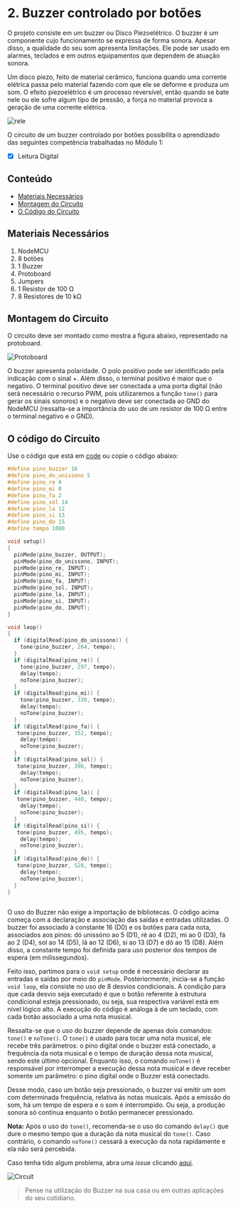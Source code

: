 # 2. Buzzer controlado por botões

O projeto consiste em um buzzer ou Disco Piezoelétrico. O buzzer é um componente cujo funcionamento se expressa de forma sonora. Apesar disso, a qualidade do seu som apresenta limitações.
Ele pode ser usado em alarmes, teclados e em outros equipamentos que dependem de atuação sonora.  

Um disco piezo, feito de material cerâmico, funciona quando uma corrente elétrica passa pelo material fazendo com que ele se deforme e produza um som. O efeito piezoelétrico é um processo reversível, então quando se bate nele ou ele sofre algum tipo de pressão, a força no material provoca a geração de uma corrente elétrica. 

![rele](assets/rele.jpg)

O circuito de um buzzer controlado por botões possibilita o aprendizado das seguintes competência trabalhadas no Módulo 1:

- [x] Leitura Digital

## Conteúdo
- [Materiais Necessários](#materiais-necessários)
- [Montagem do Circuito](#montagem-do-circuito)
- [O Código do Circuito](#o-c&oacute;digo-do-circuito)

## Materiais Necessários
1. NodeMCU
2. 8 botões
3. 1 Buzzer
4. Protoboard
5. Jumpers
6. 1 Resistor de 100 Ω
7. 8 Resistores de 10 kΩ

## Montagem do Circuito
O circuito deve ser montado como mostra a figura abaixo, representado na protoboard. 

![Protoboard](assets/atuador1.png)

O buzzer apresenta polaridade. O polo positivo pode ser identificado pela indicação com o sinal +. Além disso, o terminal positivo é maior que o negativo. O terminal positivo deve ser conectada a uma porta digital (não será necessário o recurso PWM, pois utilizaremos a função ```tone()``` para gerar os sinais sonoros) e o negativo deve ser conectada ao GND do NodeMCU (ressalta-se a importância do uso de um resistor de 100 Ω entre o terminal negativo e o GND).

## O código do Circuito

Use o código que está em [code](code/code1.ino) ou copie o código abaixo:
 
```C++
#define pino_buzzer 16
#define pino_do_unissono 5
#define pino_re 4
#define pino_mi 0
#define pino_fa 2
#define pino_sol 14
#define pino_la 12
#define pino_si 13
#define pino_do 15
#define tempo 1000

void setup()
{
  pinMode(pino_buzzer, OUTPUT);
  pinMode(pino_do_unissono, INPUT);
  pinMode(pino_re, INPUT);
  pinMode(pino_mi, INPUT);
  pinMode(pino_fa, INPUT);
  pinMode(pino_sol, INPUT);
  pinMode(pino_la, INPUT);
  pinMode(pino_si, INPUT);
  pinMode(pino_do, INPUT);
}

void loop()
{
  if (digitalRead(pino_do_unissono)) {
    tone(pino_buzzer, 264, tempo);
  }
  if (digitalRead(pino_re)) {
    tone(pino_buzzer, 297, tempo);
    delay(tempo);
    noTone(pino_buzzer);
  }
  if (digitalRead(pino_mi)) {
    tone(pino_buzzer, 330, tempo);
    delay(tempo);
    noTone(pino_buzzer);
  }
  if (digitalRead(pino_fa)) {
   tone(pino_buzzer, 352, tempo);
    delay(tempo);
    noTone(pino_buzzer);
  }
  if (digitalRead(pino_sol)) {
   tone(pino_buzzer, 396, tempo);
    delay(tempo);
    noTone(pino_buzzer);
  }
  if (digitalRead(pino_la)) {
   tone(pino_buzzer, 440, tempo);
    delay(tempo);
    noTone(pino_buzzer);
  }
  if (digitalRead(pino_si)) {
   tone(pino_buzzer, 495, tempo);
    delay(tempo);
    noTone(pino_buzzer);
  }
  if (digitalRead(pino_do)) {
   tone(pino_buzzer, 528, tempo);
    delay(tempo);
    noTone(pino_buzzer);
  }
}
  
```
O uso do Buzzer não exige a importação de bibliotecas. O código acima começa com a declaração e associação das saídas e entradas utilizadas. O buzzer foi associado à constante 16 (D0) e os botões para cada nota, associados aos pinos: dó unissóno ao 5 (D1), ré ao 4 (D2), mi ao 0 (D3), fá ao 2 (D4), sol ao 14 (D5), lá ao 12 (D6), si ao 13 (D7) e dó ao 15 (D8). Além disso, a constante tempo foi definida para uso posterior dos tempos de espera (em milissegundos).

Feito isso, partimos para o ```void setup``` onde é necessário declarar as entradas e saídas por meio do ```pinMode```. Posteriormente, inicia-se a função ```void loop```, ela consiste no uso de 8 desvios condicionais. A condição para que cada desvio seja executado é que o botão referente à estrutura condicional esteja pressionado, ou seja, sua respectiva variável está em nível lógico alto. A execução do código é análoga à de um teclado, com cada botão associado a uma nota musical.

Ressalta-se que o uso do buzzer depende de apenas dois comandos: ```tone()``` e ```noTone()```. O ```tone()``` é usado para tocar uma nota musical, ele recebe três parâmetros: o pino digital onde o buzzer está conectado, a frequência da nota musical e o tempo de duração dessa nota musical, sendo este último opcional. Enquanto isso, o comando ```noTone()``` é responsável por interromper a execução dessa nota musical e deve receber somente um parâmetro: o pino digital onde o Buzzer está conectado.

Desse modo, caso um botão seja pressionado, o buzzer vai emitir um som com determinada frequência, relativa às notas musicais. Após a emissão do som, há um tempo de espera e o som é interrompido. Ou seja, a produção sonora só continua enquanto o botão permanecer pressionado.

**Nota:** Após o uso do ```tone()```, recomenda-se o uso do comando ```delay()``` que dure o mesmo tempo que a duração da nota musical do ```tone()```. Caso contrário, o comando ```noTone()``` cessará a execução da nota rapidamente e ela não será percebida.

Caso tenha tido algum problema, abra uma *issue* clicando [aqui](https://github.com/PETEletricaUFBA/IoT/issues/new).

![Circuit](assets/circuit.gif)

> Pense na utilização do Buzzer na sua casa ou em outras aplicações do seu cotidiano. 

